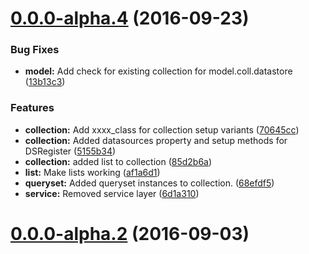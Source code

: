 <a name="0.0.0-alpha.4"></a>
# [0.0.0-alpha.4](https://gitlab.com/jmbarbier/ng2datastore/compare/v0.0.0-alpha.3...v0.0.0-alpha.4) (2016-09-23)


### Bug Fixes

* **model:** Add check for existing collection for model.coll.datastore ([13b13c3](https://gitlab.com/jmbarbier/ng2datastore/commit/13b13c3))


### Features

* **collection:** Add xxxx_class for collection setup variants ([70645cc](https://gitlab.com/jmbarbier/ng2datastore/commit/70645cc))
* **collection:** Added datasources property and setup methods for DSRegister ([5155b34](https://gitlab.com/jmbarbier/ng2datastore/commit/5155b34))
* **collection:** added list to collection ([85d2b6a](https://gitlab.com/jmbarbier/ng2datastore/commit/85d2b6a))
* **list:** Make lists working ([af1a6d1](https://gitlab.com/jmbarbier/ng2datastore/commit/af1a6d1))
* **queryset:** Added queryset instances to collection. ([68efdf5](https://gitlab.com/jmbarbier/ng2datastore/commit/68efdf5))
* **service:** Removed service layer ([6d1a310](https://gitlab.com/jmbarbier/ng2datastore/commit/6d1a310))



<a name="0.0.0-alpha.2"></a>
# [0.0.0-alpha.2](https://gitlab.com/jmbarbier/ng2datastore/compare/...v0.0.0-alpha.2) (2016-09-03)



